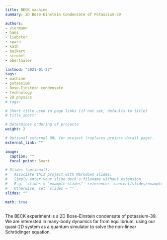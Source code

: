 ```yaml
---
title: BECK machine
summary: 2D Bose-Einstein Condensate of Potassium-39

authors:
- viermann
- hans
- liebster
- sparn
- kath
- beikert
- strobel
- oberthaler

lastmod: "2021-01-27"
tags:
- machine
- potassium
- Bose-Einstein condensate
- technology
- 2D physics
# tags:

# Short title used in page links (if not set, defaults to title)
# title_short:

# Determines ordering of projects
weight: 2

# Optional external URL for project (replaces project detail page).
external_link: ""

image:
  caption: ""
  focal_point: Smart

# Slides (optional).
#   Associate this project with Markdown slides.
#   Simply enter your slide deck's filename without extension.
#   E.g. `slides = "example-slides"` references `content/slides/example-slides.md`.
#   Otherwise, set `slides = ""`.
slides: ""

math: true
---
```


The BECK experiment is a 2D Bose-Einstein condensate of potassium-39. We are interested in many-body dynamics far from equilibrium, using our quasi-2D system as a quantum simulator to solve the non-linear Schrödinger equation.

